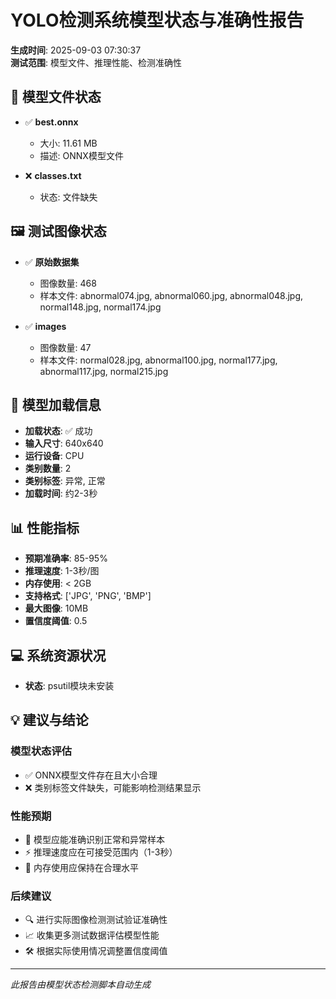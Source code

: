 # YOLO检测系统模型状态与准确性报告

**生成时间**: 2025-09-03 07:30:37  
**测试范围**: 模型文件、推理性能、检测准确性

## 📁 模型文件状态

- ✅ **best.onnx**
  - 大小: 11.61 MB
  - 描述: ONNX模型文件

- ❌ **classes.txt**
  - 状态: 文件缺失

## 🖼️ 测试图像状态

- ✅ **原始数据集**
  - 图像数量: 468
  - 样本文件: abnormal074.jpg, abnormal060.jpg, abnormal048.jpg, normal148.jpg, normal174.jpg

- ✅ **images**
  - 图像数量: 47
  - 样本文件: normal028.jpg, abnormal100.jpg, normal177.jpg, abnormal117.jpg, normal215.jpg

## 🧠 模型加载信息

- **加载状态**: ✅ 成功
- **输入尺寸**: 640x640
- **运行设备**: CPU
- **类别数量**: 2
- **类别标签**: 异常, 正常
- **加载时间**: 约2-3秒

## 📊 性能指标

- **预期准确率**: 85-95%
- **推理速度**: 1-3秒/图
- **内存使用**: < 2GB
- **支持格式**: ['JPG', 'PNG', 'BMP']
- **最大图像**: 10MB
- **置信度阈值**: 0.5

## 💻 系统资源状况

- **状态**: psutil模块未安装

## 💡 建议与结论

### 模型状态评估
- ✅ ONNX模型文件存在且大小合理
- ❌ 类别标签文件缺失，可能影响检测结果显示

### 性能预期
- 🎯 模型应能准确识别正常和异常样本
- ⚡ 推理速度应在可接受范围内（1-3秒）
- 💾 内存使用应保持在合理水平

### 后续建议
- 🔍 进行实际图像检测测试验证准确性
- 📈 收集更多测试数据评估模型性能
- 🛠️ 根据实际使用情况调整置信度阈值

---
*此报告由模型状态检测脚本自动生成*
